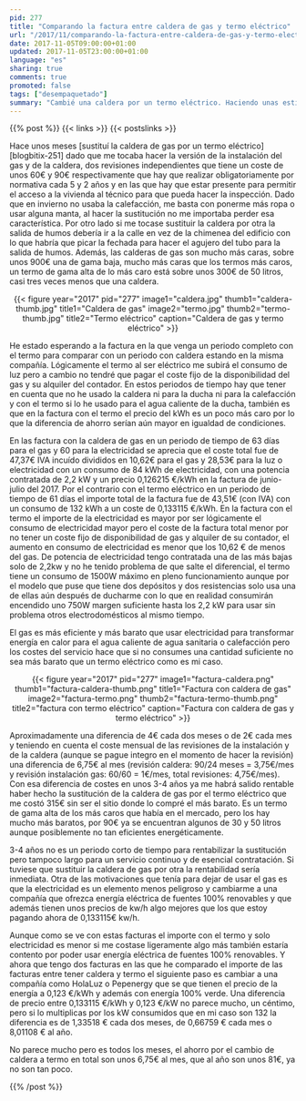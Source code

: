 ```yaml
---
pid: 277
title: "Comparando la factura entre caldera de gas y termo eléctrico"
url: "/2017/11/comparando-la-factura-entre-caldera-de-gas-y-termo-electrico/"
date: 2017-11-05T09:00:00+01:00
updated: 2017-11-05T23:00:00+01:00
language: "es"
sharing: true
comments: true
promoted: false
tags: ["desempaquetado"]
summary: "Cambié una caldera por un termo eléctrico. Haciendo unas estimaciones previas pensaba que si pero ahora que tengo una factura con el importe completo teniendo la cadera de gas y habiendo llegado otra con un periodo completo con termo eléctrico puedo comparar y comprobar cuales son los importes reales de cada una de las opciones, ¿el importe que pago en la factura con el termo eléctrico será menor?."
---
```


{{% post %}}
{{< links >}}
{{< postslinks >}}

Hace unos meses [sustituí la caldera de gas por un termo eléctrico][blogbitix-251] dado que me tocaba hacer la versión de la instalación del gas y de la caldera, dos revisiones independientes que tiene un coste de unos 60€ y 90€ respectivamente que hay que realizar obligatoriamente por normativa cada 5 y 2 años y en las que hay que estar presente para permitir el acceso a la vivienda al técnico para que pueda hacer la inspección. Dado que en invierno no usaba la calefacción, me basta con ponerme más ropa o usar alguna manta, al hacer la sustitución no me importaba perder esa característica. Por otro lado si me tocase sustituir la caldera por otra la salida de humos debería ir a la calle en vez de la chimenea del edificio con lo que habría que picar la fechada para hacer el agujero del tubo para la salida de humos. Además, las calderas de gas son mucho más caras, sobre unos 900€ una de gama baja, mucho más caras que los termos más caros, un termo de gama alta de lo más caro está sobre unos 300€ de 50 litros, casi tres veces menos que una caldera.

<div class="media" style="text-align: center;">
    {{< figure year="2017" pid="277"
        image1="caldera.jpg" thumb1="caldera-thumb.jpg" title1="Caldera de gas"
        image2="termo.jpg" thumb2="termo-thumb.jpg" title2="Termo eléctrico"
        caption="Caldera de gas y termo eléctrico" >}}
</div>

He estado esperando a la factura en la que venga un periodo completo con el termo para comparar con un periodo con caldera estando en la misma compañía. Lógicamente el termo al ser eléctrico me subirá el consumo de luz pero a cambio no tendré que pagar el coste fijo de la disponibilidad del gas y su alquiler del contador. En estos periodos de tiempo hay que tener en cuenta que no he usado la caldera ni para la ducha ni para la calefacción y con el termo si lo he usado para el agua caliente de la ducha, también es que en la factura con el termo el precio del kWh es un poco más caro por lo que la diferencia de ahorro serían aún mayor en igualdad de condiciones.

En las factura con la caldera de gas en un periodo de tiempo de 63 días para el gas y 60 para la electricidad se aprecia que el coste total fue de 47,37€ IVA incuído divididos en 10,62€ para el gas y 28,53€ para la luz o electricidad con un consumo de 84 kWh de electricidad, con una potencia contratada de 2,2 kW y un precio 0,126215 €/kWh en la factura de junio-julio del 2017. Por el contrario con el termo eléctrico en un periodo de tiempo de 61 días el importe total de la factura fue de 43,51€ (con IVA) con un consumo de 132 kWh a un coste de 0,133115 €/kWh. En la factura con el termo el importe de la electricidad es mayor por ser lógicamente el consumo de electricidad mayor pero el coste de la factura total menor por no tener un coste fijo de disponibilidad de gas y alquiler de su contador, el aumento en consumo de electricidad es menor que los 10,62 € de menos del gas. De potencia de electricidad tengo contratada una de las más bajas solo de 2,2kw y no he tenido problema de que salte el diferencial, el termo tiene un consumo de 1500W máximo en pleno funcionamiento aunque por el modelo que puse que tiene dos depósitos y dos resistencias solo usa una de ellas aún después de ducharme con lo que en realidad consumirán encendido uno 750W margen suficiente hasta los 2,2 kW para usar sin problema otros electrodomésticos al mismo tiempo.

El gas es más eficiente y más barato que usar electricidad para transformar energía en calor para el agua caliente de agua sanitaria o calefacción pero los costes del servicio hace que si no consumes una cantidad suficiente no sea más barato que un termo eléctrico como es mi caso.

<div class="media" style="text-align: center;">
    {{< figure year="2017" pid="277"
        image1="factura-caldera.png" thumb1="factura-caldera-thumb.png" title1="Factura con caldera de gas"
        image2="factura-termo.png" thumb2="factura-termo-thumb.png" title2="factura con termo eléctrico"
        caption="Factura con caldera de gas y termo eléctrico" >}}
</div>

Aproximadamente una diferencia de 4€ cada dos meses o de 2€ cada mes y teniendo en cuenta el coste mensual de las revisiones de la instalación y de la caldera (aunque se pague integro en el momento de hacer la revisión) una diferencia de 6,75€ al mes (revisión caldera: 90/24 meses = 3,75€/mes y revisión instalación gas: 60/60 = 1€/mes, total revisiones: 4,75€/mes). Con esa diferencia de costes en unos 3-4 años ya me habrá salido rentable haber hecho la sustitución de la caldera de gas por el termo eléctrico que me costó 315€ sin ser el sitio donde lo compré el más barato. Es un termo de gama alta de los más caros que había en el mercado, pero los hay mucho más baratos, por 90€ ya se encuentran algunos de 30 y 50 litros aunque posiblemente no tan eficientes energéticamente.

3-4 años no es un periodo corto de tiempo para rentabilizar la sustitución pero tampoco largo para un servicio continuo y de esencial contratación. Si tuviese que sustituir la caldera de gas por otra la rentabilidad sería inmediata. Otra de las motivaciones que tenía para dejar de usar el gas es que la electricidad es un elemento menos peligroso y cambiarme a una compañía que ofrezca energía eléctrica de fuentes 100% renovables y que además tienen unos precios de kw/h algo mejores que los que estoy pagando ahora de 0,133115€ kw/h.

Aunque como se ve con estas facturas el importe con el termo y solo electricidad es menor si me costase ligeramente algo más también estaría contento por poder usar energía eléctrica de fuentes 100% renovables. Y ahora que tengo dos facturas en las que he comparado el importe de las facturas entre tener caldera y termo el siguiente paso es cambiar a una compañía como HolaLuz o Pepenergy que se que tienen el precio de la energía a 0,123 €/kWh y además con energía 100% verde. Una diferencia de precio entre 0,133115 €/kWh y 0,123 €/kW no parece mucho, un céntimo, pero si lo multiplicas por los kW consumidos que en mi caso son 132 la diferencia es de 1,33518 € cada dos meses, de 0,66759 € cada mes o 8,01108 € al año.

No parece mucho pero es todos los meses, el ahorro por el cambio de caldera a termo en total son unos 6,75€ al mes, que al año son unos 81€, ya no son tan poco.

{{% /post %}}
